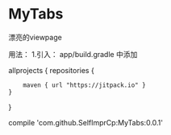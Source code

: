 # MyTabs
漂亮的viewpage

用法：
1.引入：
 app/build.gradle 中添加

allprojects {
    repositories {

        maven { url "https://jitpack.io" }
    }
}

compile 'com.github.SelfImprCp:MyTabs:0.0.1'

